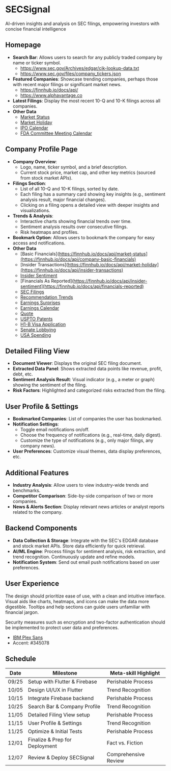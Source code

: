 # SECSignal
AI-driven insights and analysis on SEC filings, empowering investors with concise financial intelligence

## Homepage

- **Search Bar**: Allows users to search for any publicly traded company by name or ticker symbol.
  - https://www.sec.gov/Archives/edgar/cik-lookup-data.txt
  - https://www.sec.gov/files/company_tickers.json
- **Featured Companies**: Showcase trending companies, perhaps those with recent major filings or significant market news.
  - https://finnhub.io/docs/api/
  - https://www.alphavantage.co
- **Latest Filings**: Display the most recent 10-Q and 10-K filings across all companies.
- **Other Data**
  - [Market Status](https://finnhub.io/docs/api/market-status)
  - [Market Holiday](https://finnhub.io/docs/api/market-holiday)
  - [IPO Calendar](https://finnhub.io/docs/api/ipo-calendar)
  - [FDA Committee Meeting Calendar](https://finnhub.io/docs/api/fda-committee-meeting-calendar)

## Company Profile Page

- **Company Overview**: 
  - Logo, name, ticker symbol, and a brief description.
  - Current stock price, market cap, and other key metrics (sourced from stock market APIs).
- **Filings Section**: 
  - List of all 10-Q and 10-K filings, sorted by date.
  - Each filing has a summary card showing key insights (e.g., sentiment analysis result, major financial changes).
  - Clicking on a filing opens a detailed view with deeper insights and visualizations.
- **Trends & Analysis**:
  - Interactive charts showing financial trends over time.
  - Sentiment analysis results over consecutive filings.
  - Risk heatmaps and profiles.
- **Bookmark Option**: Allows users to bookmark the company for easy access and notifications.
- **Other Data**
  - [Basic Financials](https://finnhub.io/docs/api/market-status](https://finnhub.io/docs/api/company-basic-financials)
  - [Insider Transactions](https://finnhub.io/docs/api/market-holiday](https://finnhub.io/docs/api/insider-transactions)
  - [Insider Sentiment](https://finnhub.io/docs/api/insider-sentiment)
  - [Financials As Reported](https://finnhub.io/docs/api/insider-sentiment](https://finnhub.io/docs/api/financials-reported)
  - [SEC Filings](https://finnhub.io/docs/api/filings)
  - [Recommendation Trends](https://finnhub.io/docs/api/recommendation-trends)
  - [Earnings Surprises](https://finnhub.io/docs/api/company-earnings)
  - [Earnings Calendar](https://finnhub.io/docs/api/earnings-calendar)
  - [Quote](https://finnhub.io/docs/api/quote)
  - [USPTO Patents](https://finnhub.io/docs/api/stock-uspto-patent)
  - [H1-B Visa Application](https://finnhub.io/docs/api/stock-visa-application)
  - [Senate Lobbying](https://finnhub.io/docs/api/stock-lobbying)
  - [USA Spending](https://finnhub.io/docs/api/stock-usa-spending)

## Detailed Filing View

- **Document Viewer**: Displays the original SEC filing document.
- **Extracted Data Panel**: Shows extracted data points like revenue, profit, debt, etc.
- **Sentiment Analysis Result**: Visual indicator (e.g., a meter or graph) showing the sentiment of the filing.
- **Risk Factors**: Highlighted and categorized risks extracted from the filing.

## User Profile & Settings

- **Bookmarked Companies**: List of companies the user has bookmarked.
- **Notification Settings**: 
  - Toggle email notifications on/off.
  - Choose the frequency of notifications (e.g., real-time, daily digest).
  - Customize the type of notifications (e.g., only major filings, any company news).
- **User Preferences**: Customize visual themes, data display preferences, etc.

## Additional Features

- **Industry Analysis**: Allow users to view industry-wide trends and benchmarks.
- **Competitor Comparison**: Side-by-side comparison of two or more companies.
- **News & Alerts Section**: Display relevant news articles or analyst reports related to the company.

## Backend Components

- **Data Collection & Storage**: Integrate with the SEC's EDGAR database and stock market APIs. Store data efficiently for quick retrieval.
- **AI/ML Engine**: Process filings for sentiment analysis, risk extraction, and trend recognition. Continuously update and refine models.
- **Notification System**: Send out email push notifications based on user preferences.

## User Experience

The design should prioritize ease of use, with a clean and intuitive interface. Visual aids like charts, heatmaps, and icons can make the data more digestible. Tooltips and help sections can guide users unfamiliar with financial jargon.

Security measures such as encryption and two-factor authentication should be implemented to protect user data and preferences.

- [IBM Plex Sans](https://fonts.google.com/specimen/IBM+Plex+Sans)
- Accent: #345078
## Schedule
| Date  | Milestone                               | Meta-skill Highlight |
|-------|-----------------------------------------|----------------------|
| 09/25 | Setup with Flutter & Firebase           | Perishable Process   |
| 10/05 | Design UI/UX in Flutter                 | Trend Recognition    |
| 10/15 | Integrate Firebase backend              | Perishable Process   |
| 10/25 | Search Bar & Company Profile            | Trend Recognition    |
| 11/05 | Detailed Filing View setup              | Perishable Process   |
| 11/15 | User Profile & Settings                 | Trend Recognition    |
| 11/25 | Optimize & Initial Tests                | Perishable Process   |
| 12/01 | Finalize & Prep for Deployment          | Fact vs. Fiction     |
| 12/07 | Review & Deploy SECSignal               | Comprehensive Review |

